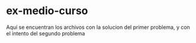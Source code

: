 # ex-medio-curso
Aquí se encuentran los archivos con la solucion del primer problema, y con el intento del segundo problema
